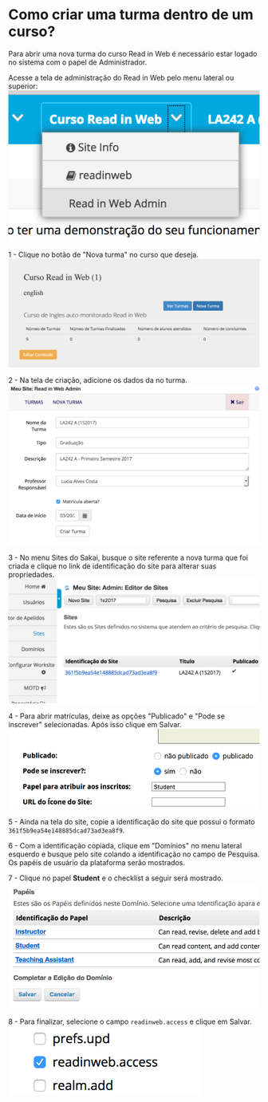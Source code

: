 # Como criar uma turma dentro de um curso?

Para abrir uma nova turma do curso Read in Web é necessário estar logado no
sistema com o papel de Administrador.

Acesse a tela de administração do Read in Web pelo menu lateral ou superior:
![Menu Riw Admin](images/menu-riwadmin.png)

1 - Clique no botão de "Nova turma" no curso que deseja.
![Tela do curso](images/course-menu.png)

2 - Na tela de criação, adicione os dados da no turma.
![Criar turma](images/create-class.png)

3 - No menu Sites do Sakai, busque o site referente a nova turma que foi criada
e clique no link de identificação do site para alterar suas propriedades.
![Buscar site](images/search-site.png)

4 - Para abrir matrículas, deixe as opções "Publicado" e "Pode se inscrever"
selecionadas. Após isso clique em Salvar.
![Abrir matrícula](images/publish-site.png)

5 - Ainda na tela do site, copie a identificação do site que possui o formato
`361f5b9ea54e148885dcad73ad3ea8f9`.

6 - Com a identificação copiada, clique em "Domínios" no menu lateral esquerdo e busque pelo site
colando a identificação no campo de Pesquisa. Os papéis de usuário da plataforma serão mostrados.

7 - Clique no papel **Student** e o checklist a seguir será mostrado.
![Papeis](images/roles.png)

8 - Para finalizar, selecione o campo `readinweb.access` e clique em Salvar.
![Papeis](images/selectriw-access.png)
